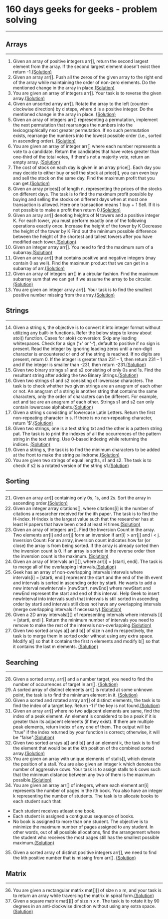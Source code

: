 # 160 days geeks for geeks - problem solving
--------------------------------------------
## Arrays
   ------
1. Given an array of positive integers arr[], return the second largest element from the array. If the second largest element doesn't exist then return -1.[(Solution)](https://github.com/pawang1745/Problem-Solving/blob/main/1.Second%20Largest.py)   
2. Given an array arr[]. Push all the zeros of the given array to the right end of the array while maintaining the order of non-zero elements. Do the mentioned change in the array in place.[(Solution)](https://github.com/pawang1745/Problem-Solving/blob/main/2.Move%20All%20Zeroes%20to%20End.py)
3. You are given an array of integers arr[]. Your task is to reverse the given array.[(Solution)](https://github.com/pawang1745/Problem-Solving/blob/main/3.Reverse%20an%20Array.py)
4. Given an unsorted array arr[]. Rotate the array to the left (counter-clockwise direction) by d steps, where d is a positive integer. Do the mentioned change in the array in place.
[(Solution)](https://github.com/pawang1745/Problem-Solving/blob/main/4.Rotate%20Array.py)
5. Given an array of integers arr[] representing a permutation, implement the next permutation that rearranges the numbers into the lexicographically next greater permutation. If no such permutation exists, rearrange the numbers into the lowest possible order (i.e., sorted in ascending order). [(Solution)](https://github.com/pawang1745/Problem-Solving/blob/main/5.Next%20Permutation.py)
6. You are given an array of integer arr[] where each number represents a vote to a candidate. Return the candidates that have votes greater than one-third of the total votes, If there's not a majority vote, return an empty array. [(Solution)](https://github.com/pawang1745/Problem-Solving/blob/main/6.Majority%20Element%20II.py)
7. The cost of stock on each day is given in an array price[]. Each day you may decide to either buy or sell the stock at price[i], you can even buy and sell the stock on the same day. Find the maximum profit that you can get.[(Solution)](https://github.com/pawang1745/Problem-Solving/blob/main/7.Stock%20Buy%20and%20Sell.py)
8. Given an array prices[] of length n, representing the prices of the stocks on different days. The task is to find the maximum profit possible by buying and selling the stocks on different days when at most one transaction is allowed. Here one transaction means 1 buy + 1 Sell. If it is not possible to make a profit then return 0.[(Solution)](https://github.com/pawang1745/Problem-Solving/blob/main/8.Stock%20Buy%20and%20Sell%20%E2%80%93%20Max%20one%20Transaction%20Allowed.py)
9. Given an array arr[] denoting heights of N towers and a positive integer K.
For each tower, you must perform exactly one of the following operations exactly once.
Increase the height of the tower by K
Decrease the height of the tower by K
Find out the minimum possible difference between the height of the shortest and tallest towers after you have modified each tower.[(Solution)](https://github.com/pawang1745/Problem-Solving/blob/main/9.Minimize%20the%20Heights%20II.py)
10. Given an integer array arr[]. You need to find the maximum sum of a subarray.[(Solution)](https://github.com/pawang1745/Problem-Solving/blob/main/10.Kadane's%20Algorithm.py)
11. Given an array arr[] that contains positive and negative integers (may contain 0 as well). Find the maximum product that we can get in a subarray of arr.[(Solution)](https://github.com/pawang1745/Problem-Solving/blob/main/11.Maximum%20Product%20Subarray.py)
12. Given an array of integers arr[] in a circular fashion. Find the maximum subarray sum that we can get if we assume the array to be circular.[(Solution)](https://github.com/pawang1745/Problem-Solving/blob/main/12.Max%20Circular%20Subarray%20Sum.py)
13. You are given an integer array arr[]. Your task is to find the smallest positive number missing from the array.[(Solution)](https://github.com/pawang1745/Problem-Solving/blob/main/13.Smallest%20Positive%20Missing%20Number.py)

## Strings
   -------
14. Given a string s, the objective is to convert it into integer format without utilizing any built-in functions. Refer the below steps to know about atoi() function.
    Cases for atoi() conversion:
    Skip any leading whitespaces.
    Check for a sign (‘+’ or ‘-‘), default to positive if no sign is present.
    Read the integer by ignoring leading zeros until a non-digit character is encountered or end of the string is reached. If no digits are present, return 0.
    If the integer is greater than 231 – 1, then return 231 – 1 and if the integer is smaller than -231, then return -231.[(Solution)](https://github.com/pawang1745/Problem-Solving/blob/main/14.Implement%20Atoi.py)
15. Given two binary strings s1 and s2 consisting of only 0s and 1s. Find the resultant string after adding the two Binary Strings.[(Solution)](https://github.com/pawang1745/Problem-Solving/blob/main/15.Add%20Binary%20Strings.py)
16. Given two strings s1 and s2 consisting of lowercase characters. The task is to check whether two given strings are an anagram of each other or not. An anagram of a string is another string that contains the same characters, only the order of characters can be different. For example, act and tac are an anagram of each other. Strings s1 and s2 can only contain lowercase alphabets.[(Solution)](https://github.com/pawang1745/Problem-Solving/blob/main/16.Anagram.py)
17. Given a string s consisting of lowercase Latin Letters. Return the first non-repeating character in s. If there is no non-repeating character, return '$'.[(Solution)](https://github.com/pawang1745/Problem-Solving/blob/main/17.Non%20Repeating%20Character.py)
18. Given two strings, one is a text string txt and the other is a pattern string pat. The task is to print the indexes of all the occurrences of the pattern string in the text string. Use 0-based indexing while returning the indices. [(Solution)](https://github.com/pawang1745/Problem-Solving/blob/main/18.Search%20Pattern%20(KMP-Algorithm).py)
19. Given a string s, the task is to find the minimum characters to be added at the front to make the string palindrome.[(Solution)](https://github.com/pawang1745/Problem-Solving/blob/main/19.Min%20Chars%20to%20Add%20for%20Palindrome.py)
20. You are given two strings of equal lengths, s1 and s2. The task is to check if s2 is a rotated version of the string s1.[(Solution)](https://github.com/pawang1745/Problem-Solving/blob/main/20.Strings%20Rotations%20of%20Each%20Other.py)

## Sorting
   -------
21. Given an array arr[] containing only 0s, 1s, and 2s. Sort the array in ascending order.[(Solution)](https://github.com/pawang1745/Problem-Solving/blob/main/21.Sort%200s%2C%201s%20and%202s.py)
22. Given an integer array citations[], where citations[i] is the number of citations a researcher received for the ith paper. The task is to find the H-index.
H-Index is the largest value such that the researcher has at least H papers that have been cited at least H times.[(Solution)](https://github.com/pawang1745/Problem-Solving/blob/main/22.Find%20H-Index.py)
23. Given an array of integers arr[]. Find the Inversion Count in the array. Two elements arr[i] and arr[j] form an inversion if arr[i] > arr[j] and i < j. Inversion Count: For an array, inversion count indicates how far (or close) the array is from being sorted. If the array is already sorted then the inversion count is 0. If an array is sorted in the reverse order then the inversion count is the maximum. [(Solution)](https://github.com/pawang1745/Problem-Solving/blob/main/23.Count%20Inversions.py)
24. Given an array of Intervals arr[][], where arr[i] = [starti, endi]. The task is to merge all of the overlapping Intervals.[(Solution)](https://github.com/pawang1745/Problem-Solving/blob/main/24.Overlapping%20Intervals.py)
25. Geek has an array of non-overlapping intervals intervals where intervals[i] = [starti, endi] represent the start and the end of the ith event and intervals is sorted in ascending order by starti. He wants to add a new interval newInterval= [newStart, newEnd] where newStart and newEnd represent the start and end of this interval.
 Help Geek to insert newInterval into intervals such that intervals is still sorted in ascending order by starti and intervals still does not have any overlapping intervals (merge overlapping intervals if necessary).[(Solution)](https://github.com/pawang1745/Problem-Solving/blob/main/25.Insert%20Interval.py)
26. Given a 2D array intervals[][] of representing intervals where intervals [i] = [starti, endi ]. Return the minimum number of intervals you need to remove to make the rest of the intervals non-overlapping.[(Solution)](https://github.com/pawang1745/Problem-Solving/blob/main/26.Non-overlapping%20Intervals.py)
27. Given two sorted arrays a[] and b[] of size n and m respectively, the task is to merge them in sorted order without using any extra space. Modify a[] so that it contains the first n elements and modify b[] so that it contains the last m elements. [(Solution)](https://github.com/pawang1745/Problem-Solving/blob/main/27.Merge%20Without%20Extra%20Space.py)

## Searching
   ---------
28. Given a sorted array, arr[] and a number target, you need to find the number of occurrences of target in arr[]. [(Solution)](https://github.com/pawang1745/Problem-Solving/blob/main/28.Number%20of%20occurrence.py)
29. A sorted array of distinct elements arr[] is rotated at some unknown point, the task is to find the minimum element in it. [(Solution)](https://github.com/pawang1745/Problem-Solving/blob/main/29.Sorted%20and%20Rotated%20Minimum.py)
30. Given a sorted and rotated array arr[] of distinct elements, the task is to find the index of a target key. Return -1 if the key is not found.[(Solution)](https://github.com/pawang1745/Problem-Solving/blob/main/30.Search%20in%20Rotated%20Sorted%20Array.py)
31. Given an array arr[] where no two adjacent elements are same, find the index of a peak element. An element is considered to be a peak if it is greater than its adjacent elements (if they exist). If there are multiple peak elements, return index of any one of them. The output will be "true" if the index returned by your function is correct; otherwise, it will be "false".[(Solution)](https://github.com/pawang1745/Problem-Solving/blob/main/31.Peak%20element.py)
32. Given two sorted arrays a[] and b[] and an element k, the task is to find the element that would be at the kth position of the combined sorted array.[(Solution)](https://github.com/pawang1745/Problem-Solving/blob/main/32.K-th%20element%20of%20two%20Arrays.py)
33. You are given an array with unique elements of stalls[], which denote the position of a stall. You are also given an integer k which denotes the number of aggressive cows. Your task is to assign stalls to k cows such that the minimum distance between any two of them is the maximum possible.[(Solution)](https://github.com/pawang1745/Problem-Solving/blob/main/33.Aggressive%20Cows.py)
34. You are given an array arr[] of integers, where each element arr[i] represents the number of pages in the ith book. You also have an integer k representing the number of students. The task is to allocate books to each student such that:
- Each student receives atleast one book.
- Each student is assigned a contiguous sequence of books.
- No book is assigned to more than one student.
The objective is to minimize the maximum number of pages assigned to any student. In other words, out of all possible allocations, find the arrangement where the student who receives the most pages still has the smallest possible maximum.[(Solution)](https://github.com/pawang1745/Problem-Solving/blob/main/34.Allocate%20Minimum%20Pages.py)
35. Given a sorted array of distinct positive integers arr[], we need to find the kth positive number that is missing from arr[].  [(Solution)](https://github.com/pawang1745/Problem-Solving/blob/main/35.Kth%20Missing%20Positive%20Number%20in%20a%20Sorted%20Array.py)

## Matrix
   ------
36. You are given a rectangular matrix mat[][] of size n x m, and your task is to return an array while traversing the matrix in spiral form.[(Solution)](https://github.com/pawang1745/Problem-Solving/blob/main/36.Spirally%20traversing%20a%20matrix.py)
37. Given a square matrix mat[][] of size n x n. The task is to rotate it by 90 degrees in an anti-clockwise direction without using any extra space. [(Solution)](https://github.com/pawang1745/Problem-Solving/blob/main/37.Rotate%20by%2090%20degree.py)
